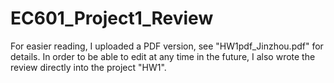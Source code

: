 # EC601_Project1_Review
For easier reading, I uploaded a PDF version, see "HW1pdf_Jinzhou.pdf" for details.
In order to be able to edit at any time in the future, I also wrote the review directly into the project "HW1".
